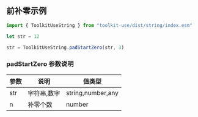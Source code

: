 ## 前补零示例
```ts
import { ToolkitUseString } from "toolkit-use/dist/string/index.esm"

let str = 12

str = ToolkitUseString.padStartZero(str, 3)
```

### padStartZero 参数说明

| 参数        | 说明 | 值类型
| ----------- | --------------------------------------- | ------------------------------------------------------------------------------------ |
| str | 字符串,数字 | string,number,any |
| n | 补零个数 | number |